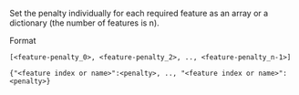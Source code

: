 
Set the penalty individually for each required feature as an array or a dictionary (the number of features is n).

Format

```
[<feature-penalty_0>, <feature-penalty_2>, .., <feature-penalty_n-1>]
```

```
{"<feature index or name>":<penalty>, .., "<feature index or name>":<penalty>}
```


